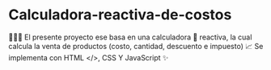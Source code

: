 # Calculadora-reactiva-de-costos
👩🏽‍💻 El presente proyecto ese basa en una calculadora 📱 reactiva, la cual calcula la venta de productos (costo, cantidad, descuento e impuesto) 📈 Se implementa con HTML &lt;/>, CSS Y JavaScript ✨
